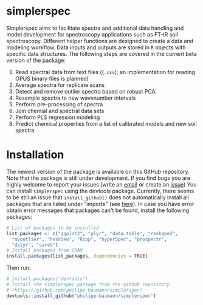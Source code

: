 # simplerspec 

Simplerspec aims to facilitate spectra and additional data handling and model development for spectroscopy applications such as FT-IR soil spectroscopy. Different helper functions are designed to create a 
data and modeling workflow. Data inputs and outputs are stored in `R` objects with specific data structures. The following steps are covered in the current beta version of the package:

1. Read spectral data from text files ((`.csv`); an implementation for reading OPUS binary files is planned)
2. Average spectra for replicate scans
3. Detect and remove outlier spectra based on robust PCA
4. Resample spectra to new wavenumber intervals
5. Perform pre-processing of spectra
6. Join chemial and spectral data sets
7. Perform PLS regression modeling
8. Predict chemical properties from a list of calibrated models and new soil spectra

# Installation

The newest version of the package is available on this GitHub repository. Note that the package is still under development. If you find bugs you are highly welcome to report your issues (write an [email](mailto:philipp.baumann@gmx.ch) or create an [issue](https://github.com/philipp-baumann/simplerspec/issues)) You can install `simplerspec` using the devtools package. Currently, there seems to be still an issue that `install_github()` does not automatically install all packages that are listed under "imports" (see [here](https://github.com/hadley/devtools/issues/1265)). In case you have error obtain error messages that packages can't be found, install the following packages:

```R
# List of packages to be installed
list_packages <- c("ggplot2", "plyr", "data.table", "reshape2",
  "mvoutlier", "hexView", "Rcpp", "hyperSpec", "prospectr",
  "dplyr", "caret")
# Install packages from CRAN
install.packages(list_packages, dependencies = TRUE)
```
Then run:

```R
# install.packages("devtools")
# Install the simplerspec package from the github repository
# (https://github.com/philipp-baumann/simplerspec)
devtools::install_github("philipp-baumann/simplerspec")
```



